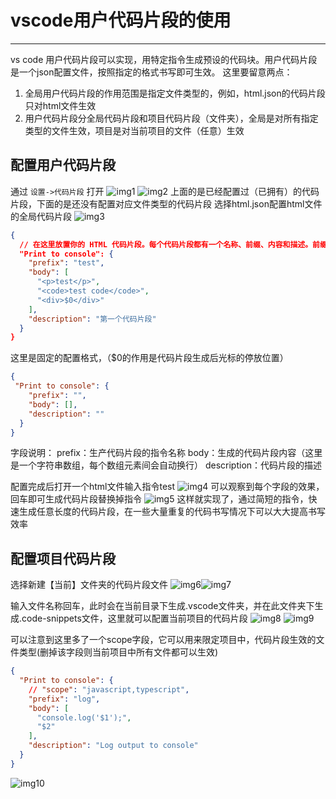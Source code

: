 # vscode用户代码片段的使用
---

vs code 用户代码片段可以实现，用特定指令生成预设的代码块。用户代码片段是一个json配置文件，按照指定的格式书写即可生效。
这里要留意两点：
1. 全局用户代码片段的作用范围是指定文件类型的，例如，html.json的代码片段只对html文件生效
2. 用户代码片段分全局代码片段和项目代码片段（文件夹），全局是对所有指定类型的文件生效，项目是对当前项目的文件（任意）生效

## 配置用户代码片段
通过 `设置->代码片段` 打开
![img1](img/img1.png) ![img2](img/img2.png)
上面的是已经配置过（已拥有）的代码片段，下面的是还没有配置对应文件类型的代码片段
选择html.json配置html文件的全局代码片段
![img3](img/img3.png)
```json
{
  // 在这里放置你的 HTML 代码片段。每个代码片段都有一个名称、前缀、内容和描述。前缀是触发代码片段的关键词，内容将被展开和插入。可能的变量有：$1、$2 用于标签停止，$0 用于最终光标位置，${1:label}、${2:another} 用于占位符。具有相同 id 的占位符是连接的。
  "Print to console": {
    "prefix": "test",
    "body": [
      "<p>test</p>",
      "<code>test code</code>",
      "<div>$0</div>"
    ],
    "description": "第一个代码片段"
  }
}
```

这里是固定的配置格式，（$0的作用是代码片段生成后光标的停放位置）
```json
{
 "Print to console": {
    "prefix": "",
    "body": [],
    "description": ""
  }
}
```

字段说明：
prefix：生产代码片段的指令名称
body：生成的代码片段内容（这里是一个字符串数组，每个数组元素间会自动换行）
description：代码片段的描述

配置完成后打开一个html文件输入指令test
![img4](img/img4.png)
可以观察到每个字段的效果，回车即可生成代码片段替换掉指令
![img5](img/img5.png)
这样就实现了，通过简短的指令，快速生成任意长度的代码片段，在一些大量重复的代码书写情况下可以大大提高书写效率

## 配置项目代码片段
选择新建【当前】文件夹的代码片段文件
![img6](img/img6.png)![img7](img/img7.png)

输入文件名称回车，此时会在当前目录下生成.vscode文件夹，并在此文件夹下生成.code-snippets文件，这里就可以配置当前项目的代码片段
![img8](img/img8.png) ![img9](img/img9.png)

可以注意到这里多了一个scope字段，它可以用来限定项目中，代码片段生效的文件类型(删掉该字段则当前项目中所有文件都可以生效)
```json
{
  "Print to console": {
    // "scope": "javascript,typescript",
    "prefix": "log",
    "body": [
      "console.log('$1');",
      "$2"
    ],
    "description": "Log output to console"
  }
}
```

![img10](img/img10.png)